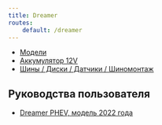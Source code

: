 ```yaml
---
title: Dreamer
routes:
    default: /dreamer
---
```


* [Модели](models)
* [Аккумулятор 12V](12v)
* [Шины / Диски / Датчики / Шиномонтаж](tyres)

## Руководства пользователя
  * [Dreamer PHEV, модель 2022 года](voyah-dreamer-phev-2022-user-manual-rus.pdf "Руководство пользователя, PHEV, модель 2022 года")

